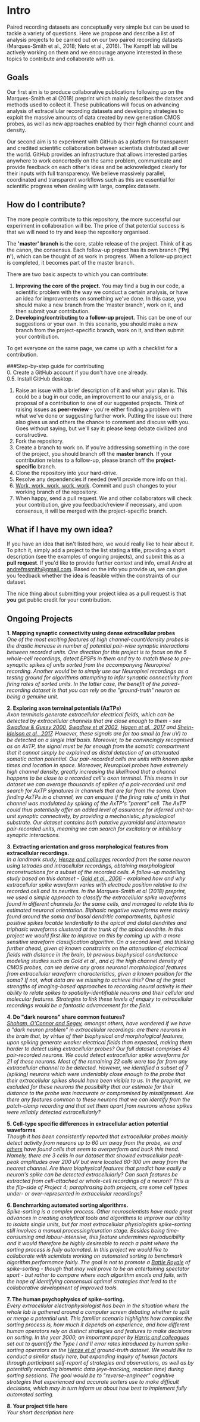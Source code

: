 # Intro
Paired recording datasets are conceptually very simple but can be used to tackle a variety of questions. Here we propose and describe a list of analysis projects to be carried out on our two paired recording datasets (Marques-Smith et al., 2018; Neto et al., 2016). The Kampff lab will be actively working on them and we encourage anyone interested in these topics to contribute and collaborate with us.

## Goals
Our first aim is to produce collaborative publications following up on the Marques-Smith et al (2018) preprint which mainly describes the dataset and methods used to collect it. These publications will focus on advancing analysis of extracellular recording datasets and developing strategies to exploit the massive amounts of data created by new generation CMOS probes, as well as new approaches enabled by their high channel count and density.

Our second aim is to experiment with GitHub as a platform for transparent and credited scientific collaboration between scientists distributed all over the world. GitHub provides an infrastructure that allows interested parties anywhere to work concertedly on the same problem, communicate and provide feedback on each other's ideas and be acknowledged clearly for their inputs with full transparency. We believe massively parallel, coordinated and transparent workflows such as this are essential for scientific progress when dealing with large, complex datasets.

## How do I contribute?
The more people contribute to this repository, the more successful our experiment in collaboration will be. The price of that potential success is that we will need to try and keep the repository organised.  

The **'master' branch** is the core, stable release of the project. Think of it as the canon, the consensus. Each follow-up project has its own branch (**'Prj n'**), which can be thought of as work in progress. When a follow-up project is completed, it becomes part of the master branch.   

There are two basic aspects to which you can contribute:
1. **Improving the core of the project.** You may find a bug in our code, a scientific problem with the way we conduct a certain analysis, or have an idea for improvements on something we've done. In this case, you should make a new branch from the 'master branch', work on it, and then submit your contribution.
2. **Developing/contributing to a follow-up project.** This can be one of our suggestions or your own. In this scenario, you should make a new branch from the project-specific branch, work on it, and then submit your contribution.  
  
To get everyone on the same page, we came up with a checklist for a contribution.
  
###Step-by-step guide for contributing  
0. Create a GitHub account if you don't have one already.  
0.5. Install GitHub desktop.  


1. Raise an issue with a brief description of it and what your plan is. This could be a bug in our code, an improvement to our analysis, or a proposal of a contribution to one of our suggested projects. Think of raising issues as **peer-review** - you're either finding a problem with what we've done or suggesting further work. Putting the issue out there also gives us and others the chance to comment and discuss with you. Goes without saying, but we'll say it: please keep debate civilized and constructive.
2. Fork the repository.
3. Create a branch to work on. If you're addressing something in the core of the project, you should branch off the **master branch**. If your contribution relates to a follow-up, please branch off the **project-specific** branch.
4. Clone the repository into your hard-drive.
5. Resolve any dependencies if needed (we'll provide more info on this).
6. [Work, work, work, work, work](https://www.youtube.com/watch?v=HL1UzIK-flA). Commit and push changes to your working branch of the repository.
7. When happy, send a pull request. We and other collaborators will check your contribution, give you feedback/review if necessary, and upon consensus, it will be merged with the project-specific branch. 

## What if I have my own idea?
If you have an idea that isn't listed here, we would really like to hear about it. To pitch it, simply add a project to the list stating a title, providing a short description (see the examples of ongoing projects), and submit this as a **pull request**. If you'd like to provide further context and info, email Andre at andrefmsmith@gmail.com. Based on the info you provide us, we can give you feedback whether the idea is feasible within the constraints of our dataset.

The nice thing about submitting your project idea as a pull request is that **you** get public credit for your contribution.

## Ongoing Projects

**1. Mapping synaptic connectivity using dense extracellular probes**  
*One of the most exciting features of high channel-count/density probes is the drastic increase in number of potential pair-wise synaptic interactions between recorded units. One direction for this project is to focus on the 5 whole-cell recordings, detect EPSPs in them and try to match these to pre-synaptic spikes of units sorted from the accompanying Neuropixel recording. Another would be to simply use our Neuropixel recordings as a testing ground for algorithms attempting to infer synaptic connectivity from firing rates of sorted units. In the latter case, the benefit of the paired-recording dataset is that you can rely on the "ground-truth" neuron as being a genuine unit.*

**2. Exploring axon terminal potentials (AxTPs)**  
*Axon terminals generate extracellular electrical fields, which can be detected by extracellular channels that are close enough to them - see [Swadlow & Gusev 2000](https://www.physiology.org/doi/abs/10.1152/jn.2000.83.5.2802?url_ver=Z39.88-2003&rfr_id=ori%3Arid%3Acrossref.org&rfr_dat=cr_pub%3Dpubmed), [Swadlow et al 2002](http://www.jneurosci.org/content/22/17/7766.long), [Hagen et al., 2017](http://www.jneurosci.org/content/37/20/5123.long) and [Shein-Idelson et al., 2017](https://www.nature.com/articles/nmeth.4393). However, these signals are far too small (a few uV) to be detected on a single trial basis. Moreover, to be convincingly recognised as an AxTP, the signal must be far enough from the somatic compartment that it cannot simply be explained as distal detection of an attenuated somatic action potential. Our pair-recorded cells are units with known spike times and location in space. Moreover, Neuropixel probes have extremely high channel density, greatly increasing the likelihood that a channel happens to be close to a recorded cell's axon terminal. This means in our dataset we can average thousands of spikes of a pair-recorded unit and search for AxTP signatures in channels that are far from the soma. Upon finding AxTPs in a channel, we can enquire if the firing rate of units in that channel was modulated by spiking of the AxTP's "parent" cell. The AxTP could thus potentially offer an added level of assurance for inferred unit-to-unit synaptic connectivity, by providing a mechanistic, physiological substrate. Our dataset contains both putative pyramidal and interneuron pair-recorded units, meaning we can search for excitatory or inhibitory synaptic interactions.*

**3. Extracting orientation and gross morphological features from extracellular
recordings.**  
*In a landmark study, [Henze and colleages](https://www.physiology.org/doi/abs/10.1152/jn.2000.84.1.390?url_ver=Z39.88-2003&rfr_id=ori%3Arid%3Acrossref.org&rfr_dat=cr_pub%3Dpubmed) recorded from the same neuron using tetrodes and intracellular recordings, obtaining morphological reconstructions for a subset of the recorded cells. A follow-up modelling study based on this dataset - [Gold et al., 2006](https://www.physiology.org/doi/abs/10.1152/jn.00979.2005?url_ver=Z39.88-2003&rfr_id=ori%3Arid%3Acrossref.org&rfr_dat=cr_pub%3Dpubmed) - explained how and why extracellular spike waveform varies with electrode position relative to the recorded cell and its neurites. In the Marques-Smith et al (2018) preprint, we used a simple approach to classify the extracellular spike waveforms found in different channels for the same cells, and managed to relate this to estimated neuronal orientation. Biphasic negative waveforms were mainly found around the soma and basal dendritic compartments, biphasic positive spikes locatde tendentially to the apical and distal dendrites and triphasic waveforms clustered at the trunk of the apical dendrite. In this project we would first like to improve on this by coming up with a more sensitive waveform classification algorithm. On a second level, and thinking further ahead, given a) known constraints on the attenuation of electrical fields with distance in the brain, b) previous biophysical conductance modeling studies such as Gold et al., and c) the high channel density of CMOS probes, can we derive any gross neuronal morphological features from extracellular waveform characteristics, given a known position for the soma?  If not, what data are we missing to achieve this? One of the great strengths of imaging-based approaches to recording neural activity is their ability to relate spikes to spatially-identifiable neurons and their cellular and molecular features. Strategies to link these levels of enquiry to extracellular recordings would be a fantastic advancement for the field.*

**4. Do "dark neurons" share common features?**  
*[Shoham, O'Connor and Segev](https://link.springer.com/content/pdf/10.1007/s00359-006-0117-6.pdf), amongst others, have wondered if we have a "dark neuron problem" in extracellular recordings: are there neurons in the brain that, by virtue of their biophysical and morphological features, upon spiking generate weaker electrical fields than expected, making them harder to detect using extracellular probes? Our full dataset comprises 43 pair-recorded neurons. We could detect extracellular spike waveforms for 21 of these neurons. Most of the remaining 22 cells were too far from any extracellular channel to be detected. However, we identified a subset of 7 (spiking) neurons which were undeniably close enough to the probe that their extracellular spikes should have been visible to us. In the preprint, we excluded for these neurons the possibility that our estimate for their distance to the probe was inaccurate or compromised by misalignment. Are there any features common to these neurons that we can identify from the patch-clamp recording and that set them apart from neurons whose spikes were reliably detected extracellularly?*

**5. Cell-type specific differences in extracellular action potential waveforms**  
*Though it has been consistently reported that extracellular probes mainly detect activity from neurons up to 60 um away from the probe, we and [others](https://www.physiology.org/doi/abs/10.1152/jn.2000.84.1.390?url_ver=Z39.88-2003&rfr_id=ori%3Arid%3Acrossref.org&rfr_dat=cr_pub%3Dpubmed) have found cells that seem to overperform and buck this trend. Namely, there are 3 cells in our dataset that showed extracellular peak-peak amplitudes over 200 uV but were located 60-100 um away from the nearest channel. Are there biophysical features that predict how easily a neuron's spike can be detected extracellularly? Can such features be extracted from cell-attached or whole-cell recordings of a neuron? This is the flip-side of Project 4; paraphrasing both projects, are some cell types under- or over-represented in extracellular recordings?*

**6. Benchmarking automated sorting algorithms.**  
*Spike-sorting is a complex process. Other neuroscientists have made great advances in creating analytical tools and algorithms to improve our ability to isolate single units, but for most extracellular physiologists spike-sorting still involves a manual processing/curation stage. Besides being time-consuming and labour-intensive, this feature undermines reproducibility and it would therefore be highly desireable to reach a point where the sorting process is fully automated. In this project we would like to collaborate with scientists working on automated sorting to benchmark algorithm performance fairly. The goal is not to promote a  [Battle Royale](https://en.wikipedia.org/wiki/Battle_Royale_(film)) of spike-sorting - though that may well prove to be an entertaining spectator sport - but rather to compare where each algorithm excels and fails, with the hope of identifying consensual optimal strategies that lead to the collaborative development of improved tools.*

**7. The human psychophysics of spike-sorting.**  
*Every extracellular electrophysiologist has been in the situation where the whole lab is gathered around a computer screen debating whether to split or merge a potential unit. This familiar scenario highlights how complex the sorting process is, how much it depends on experience, and how different human operators rely on distinct strategies and features to make decisions on sorting. In the year 2000, an important paper by [Harris and colleagues](https://www.physiology.org/doi/pdf/10.1152/jn.2000.84.1.401) set out to quantify the Type I and II error rates introduced by human spike-sorting operators on the [Henze et al](https://www.physiology.org/doi/abs/10.1152/jn.2000.84.1.390?url_ver=Z39.88-2003&rfr_id=ori%3Arid%3Acrossref.org&rfr_dat=cr_pub%3Dpubmed) ground-truth dataset. We would like to conduct a similar study here, but expanding inquiry of human factors through participant self-report of strategies and observations, as well as by potentially recording biometric data (eye-tracking, reaction time) during sorting sessions. The goal would be to "reverse-engineer" cognitive strategies that experienced and accurate sorters use to make difficult decisions, which may in turn inform us about how best to implement fully automated sorting.*

**8. Your project title here**  
*Your short description here*
